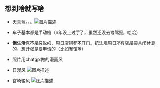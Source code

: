 ## 想到啥就写啥

- 天真蓝。。。![图片描述](https://res.cloudinary.com/techjuan/image/upload/v1743504891/IMG_3653_iqqn3w.jpg) 
- 车子基本都是手动档（n年没上过手了，虽然还没去考驾照，哈哈）

- **慢生活**真不是说说的，周日店铺都不开门。按法规周日所有店是要关闭休息的，想开张是要申请的（比如餐馆等）

- 照片用chatgpt做的漫画风
- 日漫风  ![图片描述](https://res.cloudinary.com/techjuan/image/upload/v1744546111/75dfb7c47a45d787a064b364e7400b34_o4xhdg.jpg)
- 宫崎骏风  ![图片描述](https://res.cloudinary.com/techjuan/image/upload/v1744546263/da32e5cb-354a-4691-ac20-179e619d2257_riydsq.jpg)